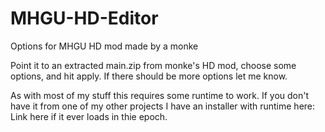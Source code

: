 # MHGU-HD-Editor
Options for MHGU HD mod made by a monke

Point it to an extracted main.zip from monke's HD mod, choose some options, and hit apply. If there should be more options let me know.

As with most of my stuff this requires some runtime to work. If you don't have it from one of my other projects I have an installer with runtime here: Link here if it ever loads in thie epoch. 
